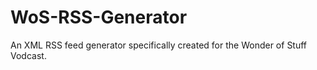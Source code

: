 # WoS-RSS-Generator

An XML RSS feed generator specifically created for the Wonder of Stuff Vodcast.
